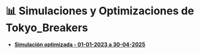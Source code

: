 # 📊 Simulaciones y Optimizaciones de Tokyo_Breakers

- **[Simulación optimizada - 01-01-2023 a 30-04-2025](README2.md)**